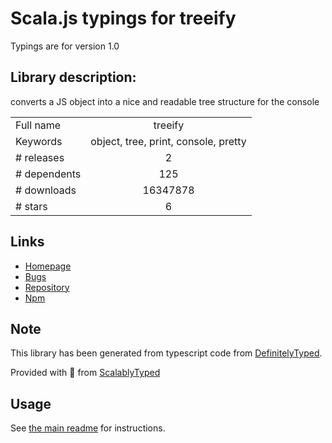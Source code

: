 
# Scala.js typings for treeify

Typings are for version 1.0

## Library description:
converts a JS object into a nice and readable tree structure for the console

|                    |                 |
| ------------------ | :-------------: |
| Full name          | treeify |
| Keywords           | object, tree, print, console, pretty |
| # releases         | 2 |
| # dependents       | 125 |
| # downloads        | 16347878 |
| # stars            | 6 |

## Links
- [Homepage](https://github.com/notatestuser/treeify#readme)
- [Bugs](https://github.com/notatestuser/treeify/issues)
- [Repository](https://github.com/notatestuser/treeify)
- [Npm](https://www.npmjs.com/package/treeify)
    


## Note
This library has been generated from typescript code from [DefinitelyTyped](https://definitelytyped.org).

Provided with :purple_heart: from [ScalablyTyped](https://github.com/oyvindberg/ScalablyTyped)

## Usage
See [the main readme](../../readme.md) for instructions.


